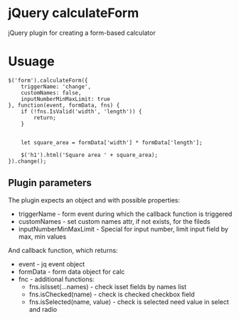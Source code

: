 # jQuery calculateForm

jQuery plugin for creating a form-based calculator

# Usuage
```
$('form').calculateForm({
	triggerName: 'change',
	customNames: false,
	inputNumberMinMaxLimit: true
}, function(event, formData, fns) {
	if (!fns.IsValid('width', 'length')) {
		return;
	}


	let square_area = formData['width'] * formData['length'];
	
	$('h1').html('Square area ' + square_area);
}).change();
```

## Plugin parameters
The plugin expects an object and with possible properties:
- triggerName - form event during which the callback function is triggered
- customNames - set custom names attr, if not exists, for the fileds
- inputNumberMinMaxLimit - Special for input number, limit input field by max, min values


And callback function, which returns:
- event - jq event object
- formData - form data object for calc
- fnc - additional functions:
  - fns.isIsset(...names) - check isset fields by names list
  - fns.isChecked(name) - check is checked checkbox field
  - fns.isSelected(name, value) - check is selected need value in select and radio
